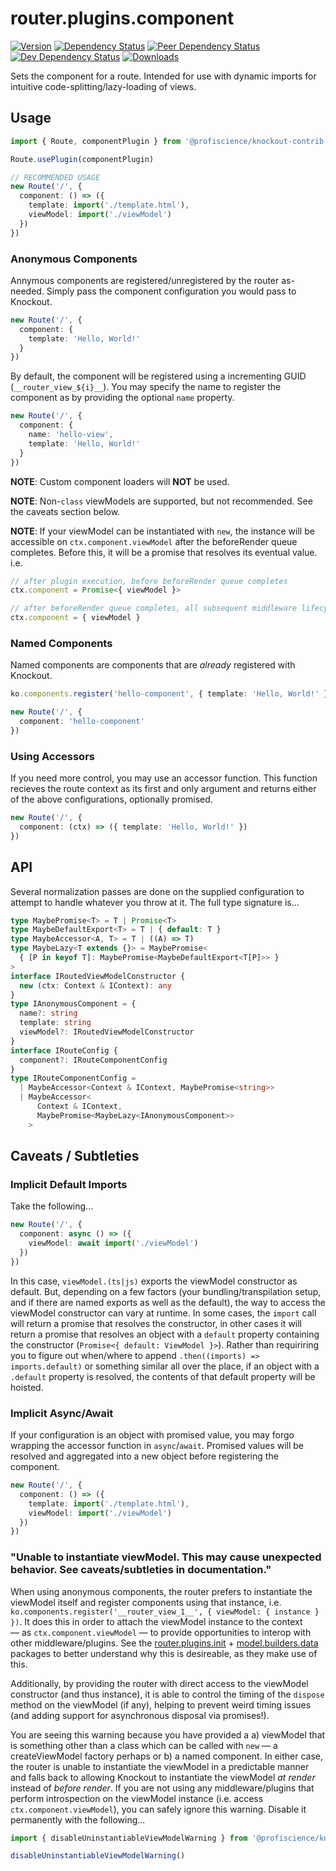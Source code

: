 # router.plugins.component

[![Version][npm-version-shield]][npm]
[![Dependency Status][david-dm-shield]][david-dm]
[![Peer Dependency Status][david-dm-peer-shield]][david-dm-peer]
[![Dev Dependency Status][david-dm-dev-shield]][david-dm-dev]
[![Downloads][npm-stats-shield]][npm-stats]

[david-dm]: https://david-dm.org/Profiscience/knockout-contrib?path=packages/router.plugins.component
[david-dm-shield]: https://david-dm.org/Profiscience/knockout-contrib/status.svg?path=packages/router.plugins.component
[david-dm-peer]: https://david-dm.org/Profiscience/knockout-contrib?path=packages/router.plugins.component&type=peer
[david-dm-peer-shield]: https://david-dm.org/Profiscience/knockout-contrib/peer-status.svg?path=packages/router.plugins.component
[david-dm-dev]: https://david-dm.org/Profiscience/knockout-contrib?path=packages/router.plugins.component&type=dev
[david-dm-dev-shield]: https://david-dm.org/Profiscience/knockout-contrib/dev-status.svg?path=packages/router.plugins.component
[npm]: https://www.npmjs.com/package/@profiscience/knockout-contrib-router-plugins-component
[npm-version-shield]: https://img.shields.io/npm/v/@profiscience/knockout-contrib-router-plugins-component.svg
[npm-stats]: http://npm-stat.com/charts.html?package=@profiscience/knockout-contrib-router-plugins-component&author=&from=&to=
[npm-stats-shield]: https://img.shields.io/npm/dt/@profiscience/knockout-contrib-router-plugins-component.svg?maxAge=2592000

Sets the component for a route. Intended for use with dynamic imports for intuitive code-splitting/lazy-loading of views.

## Usage

```typescript
import { Route, componentPlugin } from '@profiscience/knockout-contrib'

Route.usePlugin(componentPlugin)

// RECOMMENDED USAGE
new Route('/', {
  component: () => ({
    template: import('./template.html'),
    viewModel: import('./viewModel')
  })
})
```

### Anonymous Components

Annymous components are registered/unregistered by the router as-needed. Simply pass the component configuration you would pass to Knockout.

```typescript
new Route('/', {
  component: {
    template: 'Hello, World!'
  }
})
```

By default, the component will be registered using a incrementing GUID (`__router_view_${i}__`). You may specify the name to register the component as by providing the optional `name` property.

```typescript
new Route('/', {
  component: {
    name: 'hello-view',
    template: 'Hello, World!'
  }
})
```

**NOTE**: Custom component loaders will **NOT** be used.

**NOTE**: Non-`class` viewModels are supported, but not recommended. See the caveats section below.

**NOTE**: If your viewModel can be instantiated with `new`, the instance will be accessible on `ctx.component.viewModel` after the beforeRender queue completes. Before this, it will be a promise that resolves its eventual value. i.e.

```typescript
// after plugin execution, before beforeRender queue completes
ctx.component = Promise<{ viewModel }>

// after beforeRender queue completes, all subsequent middleware lifecycle stages (afterRender, beforeDispose, afterDispose)
ctx.component = { viewModel }
```

### Named Components

Named components are components that are _already_ registered with Knockout.

```typescript
ko.components.register('hello-component', { template: 'Hello, World!' })

new Route('/', {
  component: 'hello-component'
})
```

### Using Accessors

If you need more control, you may use an accessor function. This function recieves the route context as its first and only argument and returns either of the above configurations, optionally promised.

```typescript
new Route('/', {
  component: (ctx) => ({ template: 'Hello, World!' })
})
```

## API

Several normalization passes are done on the supplied configuration to attempt to handle whatever you throw at it. The full type signature is...

```typescript
type MaybePromise<T> = T | Promise<T>
type MaybeDefaultExport<T> = T | { default: T }
type MaybeAccessor<A, T> = T | ((A) => T)
type MaybeLazy<T extends {}> = MaybePromise<
  { [P in keyof T]: MaybePromise<MaybeDefaultExport<T[P]>> }
>
interface IRoutedViewModelConstructor {
  new (ctx: Context & IContext): any
}
type IAnonymousComponent = {
  name?: string
  template: string
  viewModel?: IRoutedViewModelConstructor
}
interface IRouteConfig {
  component?: IRouteComponentConfig
}
type IRouteComponentConfig =
  | MaybeAccessor<Context & IContext, MaybePromise<string>>
  | MaybeAccessor<
      Context & IContext,
      MaybePromise<MaybeLazy<IAnonymousComponent>>
    >
```

## Caveats / Subtleties

### Implicit Default Imports

Take the following...

```typescript
new Route('/', {
  component: async () => ({
    viewModel: await import('./viewModel')
  })
})
```

In this case, `viewModel.(ts|js)` exports the viewModel constructor as default. But, depending on a few factors (your bundling/transpilation setup, and if there are named exports as well as the default), the way to access the viewModel constructor can vary at runtime. In some cases, the `import` call will return a promise that resolves the constructor, in other cases it will return a promise that resolves an object with a `default` property containing the constructor (`Promise<{ default: ViewModel }>`). Rather than requiriring you to figure out when/where to append `.then((imports) => imports.default)` or something similar all over the place, if an object with a `.default` property is resolved, the contents of that default property will be hoisted.

### Implicit Async/Await

If your configuration is an object with promised value, you may forgo wrapping the accessor function in `async`/`await`. Promised values will be resolved and aggregated into a new object before registering the component.

```typescript
new Route('/', {
  component: () => ({
    template: import('./template.html'),
    viewModel: import('./viewModel')
  })
})
```

### "Unable to instantiate viewModel. This may cause unexpected behavior. See caveats/subtleties in documentation."

When using anonymous components, the router prefers to instantiate the viewModel itself and register components using that instance, i.e. `ko.components.register('__router_view_1__', { viewModel: { instance } })`. It does this in order to attach the viewModel instance to the context — as `ctx.component.viewModel` — to provide opportunities to interop with other middleware/plugins. See the [router.plugins.init](../router.plugins.init) + [model.builders.data](../model.builders.data) packages to better understand why this is desireable, as they make use of this.

Additionally, by providing the router with direct access to the viewModel constructor (and thus instance), it is able to control the timing of the `dispose` method on the viewModel (if any), helping to prevent weird timing issues (and adding support for asynchronous disposal via promises!).

You are seeing this warning because you have provided a a) viewModel that is something other than a class which can be called with `new` — a createViewModel factory perhaps or b) a named component. In either case, the router is unable to instantiate the viewModel in a predictable manner and falls back to allowing Knockout to instantiate the viewModel _at render_ instead of _before render_. If you are not using any middleware/plugins that perform introspection on the viewModel instance (i.e. access `ctx.component.viewModel`), you can safely ignore this warning. Disable it permanently with the following...

```typescript
import { disableUninstantiableViewModelWarning } from '@profiscience/knockout-contrib-router-plugins-component'

disableUninstantiableViewModelWarning()
```
